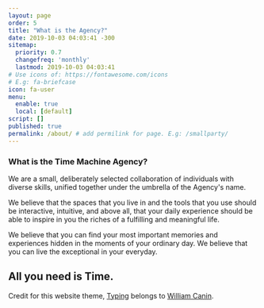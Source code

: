 ```yaml
---
layout: page
order: 5
title: "What is the Agency?"
date: 2019-10-03 04:03:41 -300
sitemap:
  priority: 0.7
  changefreq: 'monthly'
  lastmod: 2019-10-03 04:03:41
# Use icons of: https://fontawesome.com/icons
# E.g: fa-briefcase
icon: fa-user
menu:
  enable: true
  local: [default]
script: []
published: true
permalink: /about/ # add permilink for page. E.g: /smallparty/
---
```


<!-- Write from here your page !!! -->

### What is the Time Machine Agency?

We are a small, deliberately selected collaboration of individuals with diverse skills, unified together under the umbrella of the Agency's name.

We believe that the spaces that you live in and the tools that you use should be interactive, intuitive, and above all, that your daily experience should be able to inspire in you the riches of a fulfilling and meaningful life.

We believe that you can find your most important memories and experiences hidden in the moments of your ordinary day. We believe that you can live the exceptional in your everyday.

All you need is Time.
---


Credit for this website theme, [Typing](https://github.com/williamcanin/typing-jekyll-template) belongs to [William Canin](https://williamcanin.me/).
